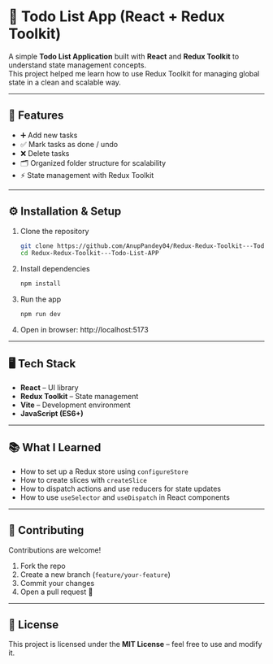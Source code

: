 # 📝 Todo List App (React + Redux Toolkit)

A simple **Todo List Application** built with **React** and **Redux Toolkit** to understand state management concepts.  
This project helped me learn how to use Redux Toolkit for managing global state in a clean and scalable way.

---

## 🚀 Features
- ➕ Add new tasks  
- ✅ Mark tasks as done / undo  
- ❌ Delete tasks  
- 🗂 Organized folder structure for scalability  
- ⚡ State management with Redux Toolkit  

---


## ⚙️ Installation & Setup

1. Clone the repository  
   ```bash
   git clone https://github.com/AnupPandey04/Redux-Redux-Toolkit---Todo-List-APP.git
   cd Redux-Redux-Toolkit---Todo-List-APP
   ```
2. Install dependencies
   ```bash
   npm install
   ```
3. Run the app
   ```bash
   npm run dev
   ```
4. Open in browser: http://localhost:5173

---

## 🖥️ Tech Stack
- **React** – UI library  
- **Redux Toolkit** – State management  
- **Vite** – Development environment  
- **JavaScript (ES6+)**

---

## 📚 What I Learned
- How to set up a Redux store using `configureStore`  
- How to create slices with `createSlice`  
- How to dispatch actions and use reducers for state updates  
- How to use `useSelector` and `useDispatch` in React components  

---

## 🤝 Contributing
Contributions are welcome!  

1. Fork the repo  
2. Create a new branch (`feature/your-feature`)  
3. Commit your changes  
4. Open a pull request 🎉  

---

## 📜 License
This project is licensed under the **MIT License** – feel free to use and modify it.  


